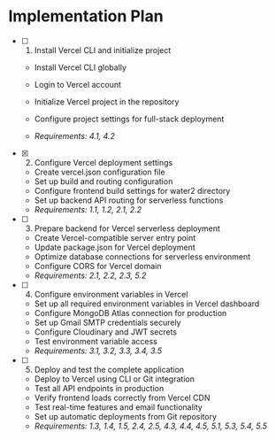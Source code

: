 # Implementation Plan

- [ ] 1. Install Vercel CLI and initialize project



  - Install Vercel CLI globally
  - Login to Vercel account
  - Initialize Vercel project in the repository
  - Configure project settings for full-stack deployment


  - _Requirements: 4.1, 4.2_

- [x] 2. Configure Vercel deployment settings

  - Create vercel.json configuration file
  - Set up build and routing configuration
  - Configure frontend build settings for water2 directory
  - Set up backend API routing for serverless functions
  - _Requirements: 1.1, 1.2, 2.1, 2.2_




- [ ] 3. Prepare backend for Vercel serverless deployment
  - Create Vercel-compatible server entry point
  - Update package.json for Vercel deployment
  - Optimize database connections for serverless environment
  - Configure CORS for Vercel domain
  - _Requirements: 2.1, 2.2, 2.3, 5.2_

- [ ] 4. Configure environment variables in Vercel
  - Set up all required environment variables in Vercel dashboard
  - Configure MongoDB Atlas connection for production
  - Set up Gmail SMTP credentials securely
  - Configure Cloudinary and JWT secrets
  - Test environment variable access
  - _Requirements: 3.1, 3.2, 3.3, 3.4, 3.5_

- [ ] 5. Deploy and test the complete application
  - Deploy to Vercel using CLI or Git integration
  - Test all API endpoints in production
  - Verify frontend loads correctly from Vercel CDN
  - Test real-time features and email functionality
  - Set up automatic deployments from Git repository
  - _Requirements: 1.3, 1.4, 1.5, 2.4, 2.5, 4.3, 4.4, 4.5, 5.1, 5.3, 5.4, 5.5_
